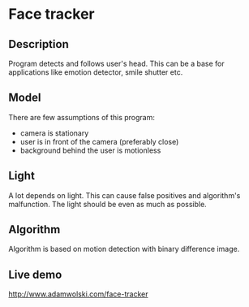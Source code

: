 # Face tracker

## Description
Program detects and follows user's head. This can be a base for applications like emotion detector, smile shutter etc.

## Model
There are few assumptions of this program:
- camera is stationary
- user is in front of the camera (preferably close)
- background behind the user is motionless

## Light
A lot depends on light. This can cause false positives and algorithm's malfunction. The light should be even as much as possible. 

## Algorithm
Algorithm is based on motion detection with binary difference image.

## Live demo
http://www.adamwolski.com/face-tracker
